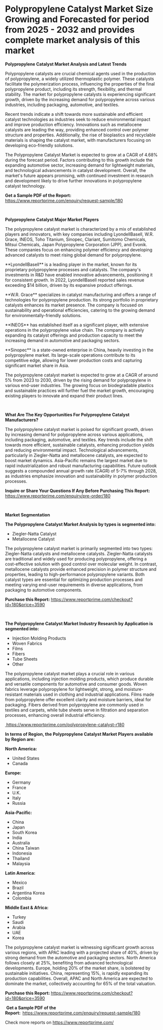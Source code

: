 <p><h1>Polypropylene Catalyst Market Size Growing and Forecasted for period from 2025 - 2032 and provides complete market analysis of this market</h1></p><p><strong>Polypropylene Catalyst Market Analysis and Latest Trends</strong></p>
<p><p>Polypropylene catalysts are crucial chemical agents used in the production of polypropylene, a widely utilized thermoplastic polymer. These catalysts facilitate the polymerization process, influencing the properties of the final polypropylene product, including its strength, flexibility, and thermal stability. The market for polypropylene catalysts is experiencing significant growth, driven by the increasing demand for polypropylene across various industries, including packaging, automotive, and textiles.</p><p>Recent trends indicate a shift towards more sustainable and efficient catalyst technologies as industries seek to reduce environmental impact and improve production efficiency. Innovations such as metallocene catalysts are leading the way, providing enhanced control over polymer structure and properties. Additionally, the rise of bioplastics and recyclable materials is shaping the catalyst market, with manufacturers focusing on developing eco-friendly solutions.</p><p>The Polypropylene Catalyst Market is expected to grow at a CAGR of 4.68% during the forecast period. Factors contributing to this growth include the expanding automotive sector, increasing demand for lightweight materials, and technological advancements in catalyst development. Overall, the market's future appears promising, with continued investment in research and development likely to drive further innovations in polypropylene catalyst technology.</p></p>
<p><strong>Get a Sample PDF of the Report:&nbsp;</strong> <a href="https://www.reportprime.com/enquiry/request-sample/180?utm_campaign=2279&utm_medium=2&utm_source=Github&utm_content=ia&utm_term=18032025&utm_id=polypropylene-catalyst">https://www.reportprime.com/enquiry/request-sample/180</a></p>
<p>&nbsp;</p>
<p><strong>Polypropylene Catalyst Major Market Players</strong></p>
<p><p>The polypropylene catalyst market is characterized by a mix of established players and innovators, with key companies including LyondellBasell, W.R. Grace, INEOS, Toho Titanium, Sinopec, Clariant, Sumitomo Chemicals, Mitsui Chemicals, Japan Polypropylene Corporation (JPP), and Evonik. These companies focus on enhancing polymer efficiency and developing advanced catalysts to meet rising global demand for polypropylene.</p><p>**LyondellBasell** is a leading player in the market, known for its proprietary polypropylene processes and catalysts. The company's investments in R&D have enabled innovative advancements, positioning it for consistent growth. In 2022, LyondellBasell reported sales revenue exceeding $14 billion, driven by its expansive product offerings.</p><p>**W.R. Grace** specializes in catalyst manufacturing and offers a range of technologies for polypropylene production. Its strong portfolio in proprietary catalysts enhances its market presence. The company is focused on sustainability and operational efficiencies, catering to the growing demand for environmentally-friendly solutions.</p><p>**INEOS** has established itself as a significant player, with extensive operations in the polypropylene value chain. The company is actively expanding its catalyst offerings and production capacity to meet the increasing demand in automotive and packaging sectors.</p><p>**Sinopec** is a state-owned enterprise in China, heavily investing in the polypropylene market. Its large-scale operations contribute to its competitive edge, allowing for lower production costs and capturing significant market share in Asia.</p><p>The polypropylene catalyst market is expected to grow at a CAGR of around 5% from 2023 to 2030, driven by the rising demand for polypropylene in various end-user industries. The growing focus on biodegradable plastics and sustainable practices will further fuel the market growth, encouraging existing players to innovate and expand their product lines.</p></p>
<p>&nbsp;</p>
<p><strong>What Are The Key Opportunities For Polypropylene Catalyst Manufacturers?</strong></p>
<p><p>The polypropylene catalyst market is poised for significant growth, driven by increasing demand for polypropylene across various applications, including packaging, automotive, and textiles. Key trends include the shift towards more efficient, sustainable catalysts, enhancing production yields and reducing environmental impact. Technological advancements, particularly in Ziegler-Natta and metallocene catalysts, are expected to boost market dynamics. Asia-Pacific remains the largest market due to rapid industrialization and robust manufacturing capabilities. Future outlook suggests a compounded annual growth rate (CAGR) of 5-7% through 2028, as industries emphasize innovation and sustainability in polymer production processes.</p></p>
<p><strong>Inquire or Share Your Questions If Any Before Purchasing This Report:</strong> <a href="https://www.reportprime.com/enquiry/pre-order/180?utm_campaign=2279&utm_medium=2&utm_source=Github&utm_content=ia&utm_term=18032025&utm_id=polypropylene-catalyst">https://www.reportprime.com/enquiry/pre-order/180</a></p>
<p>&nbsp;</p>
<p><strong>Market Segmentation</strong></p>
<p><strong>The Polypropylene Catalyst Market Analysis by types is segmented into:</strong></p>
<p><ul><li>Ziegler-Natta Catalyst</li><li>Metallocene Catalyst</li></ul></p>
<p><p>The polypropylene catalyst market is primarily segmented into two types: Ziegler-Natta catalysts and metallocene catalysts. Ziegler-Natta catalysts are traditional and widely used for producing polypropylene, offering a cost-effective solution with good control over molecular weight. In contrast, metallocene catalysts provide enhanced precision in polymer structure and properties, leading to high-performance polypropylene variants. Both catalyst types are essential for optimizing production processes and meeting varying end-user requirements in diverse applications, from packaging to automotive components.</p></p>
<p><strong>Purchase this Report:&nbsp;</strong><a href="https://www.reportprime.com/checkout?id=180&price=3590&utm_campaign=2279&utm_medium=2&utm_source=Github&utm_content=ia&utm_term=18032025&utm_id=polypropylene-catalyst">https://www.reportprime.com/checkout?id=180&price=3590</a></p>
<p>&nbsp;</p>
<p><strong>The Polypropylene Catalyst Market Industry Research by Application is segmented into:</strong></p>
<p><ul><li>Injection Molding Products</li><li>Woven Fabrics</li><li>Films</li><li>Fibers</li><li>Tube Sheets</li><li>Other</li></ul></p>
<p><p>The polypropylene catalyst market plays a crucial role in various applications, including injection molding products, which produce durable and versatile components for automotive and consumer goods. Woven fabrics leverage polypropylene for lightweight, strong, and moisture-resistant materials used in clothing and industrial applications. Films made from polypropylene offer excellent clarity and moisture barriers, ideal for packaging. Fibers derived from polypropylene are commonly used in textiles and carpets, while tube sheets serve in filtration and separation processes, enhancing overall industrial efficiency.</p></p>
<p><a href="https://www.reportprime.com/polypropylene-catalyst-r180?utm_campaign=2279&utm_medium=2&utm_source=Github&utm_content=ia&utm_term=18032025&utm_id=polypropylene-catalyst">&nbsp;https://www.reportprime.com/polypropylene-catalyst-r180</a></p>
<p><strong>In terms of Region, the Polypropylene Catalyst Market Players available by Region are:</strong></p>
<p>
    <p> <strong> North America: </strong>
        <ul>
            <li>United States</li>
            <li>Canada</li>
        </ul>
        </p> 
    <p> <strong> Europe: </strong>
        <ul>
            <li>Germany</li>
            <li>France</li>
            <li>U.K.</li>
            <li>Italy</li>
            <li>Russia</li>
        </ul>
        </p> 
    <p> <strong> Asia-Pacific: </strong>
        <ul>
            <li>China</li>
            <li>Japan</li>
            <li>South Korea</li>
            <li>India</li>
            <li>Australia</li>
            <li>China Taiwan</li>
            <li>Indonesia</li>
            <li>Thailand</li>
            <li>Malaysia</li>
        </ul>
        </p> 
    <p> <strong> Latin America: </strong>
        <ul>
            <li>Mexico</li>
            <li>Brazil</li>
            <li>Argentina Korea</li>
            <li>Colombia</li>
        </ul>
        </p> 
    <p> <strong> Middle East & Africa: </strong>
        <ul>
            <li>Turkey</li>
            <li>Saudi</li>
            <li>Arabia</li>
            <li>UAE</li>
            <li>Korea</li>
        </ul>
    </p>
    </p>
<p><p>The polypropylene catalyst market is witnessing significant growth across various regions, with APAC leading with a projected share of 40%, driven by strong demand from the automotive and packaging sectors. North America follows closely at 25%, benefiting from advanced technological developments. Europe, holding 20% of the market share, is bolstered by sustainable initiatives. China, representing 15%, is rapidly expanding its production capabilities. Overall, APAC and North America are expected to dominate the market, collectively accounting for 65% of the total valuation.</p></p>
<p><strong>Purchase this Report: </strong><a href="https://www.reportprime.com/checkout?id=180&price=3590&utm_campaign=2279&utm_medium=2&utm_source=Github&utm_content=ia&utm_term=18032025&utm_id=polypropylene-catalyst">https://www.reportprime.com/checkout?id=180&price=3590</a></p>
<p>&nbsp;<strong>Get a Sample PDF of the Report:&nbsp;&nbsp;</strong><a href="https://www.reportprime.com/enquiry/request-sample/180?utm_campaign=2279&utm_medium=2&utm_source=Github&utm_content=ia&utm_term=18032025&utm_id=polypropylene-catalyst">https://www.reportprime.com/enquiry/request-sample/180</a></p>
<p><strong></strong></p>
<p>Check more reports on <a href="https://www.reportprime.com/?utm_campaign=2279&utm_medium=2&utm_source=Github&utm_content=ia&utm_term=18032025&utm_id=polypropylene-catalyst">https://www.reportprime.com/</a></p>